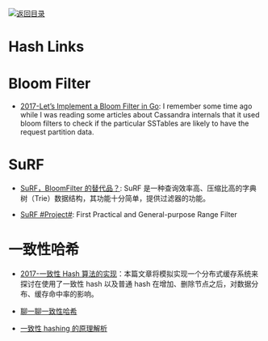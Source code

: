 [![返回目录](https://user-images.githubusercontent.com/5803001/38079637-ff0abcf0-3371-11e8-9b76-ad651620afc7.jpg)](https://github.com/wxyyxc1992/Awesome-Links)

# Hash Links

# Bloom Filter

- [2017-Let’s Implement a Bloom Filter in Go](https://codeburst.io/lets-implement-a-bloom-filter-in-go-b2da8a4b849f): I remember some time ago while I was reading some articles about Cassandra internals that it used bloom filters to check if the particular SSTables are likely to have the request partition data.

# SuRF

- [SuRF，BloomFilter 的替代品？](https://www.atatech.org/articles/116385): SuRF 是一种查询效率高、压缩比高的字典树（Trie）数据结构，其功能十分简单，提供过滤器的功能。

- [SuRF #Project#](https://github.com/efficient/SuRF): First Practical and General-purpose Range Filter

# 一致性哈希

- [2017-一致性 Hash 算法的实现](http://yywang.info/2017/04/15/hash/)：本篇文章将模拟实现一个分布式缓存系统来探讨在使用了一致性 hash 以及普通 hash 在增加、删除节点之后，对数据分布、缓存命中率的影响。

- [聊一聊一致性哈希](http://mp.weixin.qq.com/s/FgRi3aVpNYfaLU3EeVk7ug)

- [一致性 hashing 的原理解析](https://taozj.org/201612/consistent-hashing.html)
